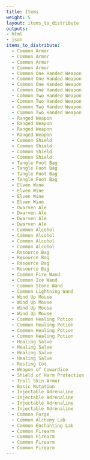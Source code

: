 ```yaml
---
title: Items
weight: 5
layout: items_to_distribute
outputs:
- html
- json
items_to_distribute: 
  - Common Armor
  - Common Armor
  - Common Armor
  - Common Armor
  - Common One Handed Weapon
  - Common One Handed Weapon
  - Common One Handed Weapon
  - Common One Handed Weapon
  - Common Two Handed Weapon
  - Common Two Handed Weapon
  - Common Two Handed Weapon
  - Common Two Handed Weapon
  - Ranged Weapon
  - Ranged Weapon
  - Ranged Weapon
  - Ranged Weapon
  - Common Shield
  - Common Shield
  - Common Shield
  - Common Shield
  - Tangle Foot Bag
  - Tangle Foot Bag
  - Tangle Foot Bag
  - Tangle Foot Bag
  - Elven Wine
  - Elven Wine
  - Elven Wine
  - Elven Wine
  - Dwarven Ale
  - Dwarven Ale
  - Dwarven Ale
  - Dwarven Ale
  - Common Alcohol
  - Common Alcohol
  - Common Alcohol
  - Common Alcohol
  - Resource Bag
  - Resource Bag
  - Resource Bag
  - Resource Bag
  - Common Fire Wand
  - Common Ice Wand
  - Common Stone Wand
  - Common Lightning Wand
  - Wind Up Mouse
  - Wind Up Mouse
  - Wind Up Mouse
  - Wind Up Mouse
  - Common Healing Potion
  - Common Healing Potion
  - Common Healing Potion
  - Common Healing Potion
  - Healing Salve
  - Healing Salve
  - Healing Salve
  - Healing Salve
  - Resting Cot
  - Weapon of Cowardice
  - Shield of Harm Protection
  - Troll Skin Armor
  - Basic Mutation
  - Injectable Adrenaline
  - Injectable Adrenaline
  - Injectable Adrenaline
  - Injectable Adrenaline
  - Common Forge
  - Common Alchemy Lab
  - Common Enchanting Lab
  - Common Firearm
  - Common Firearm
  - Common Firearm
  - Common Firearm
---
```






